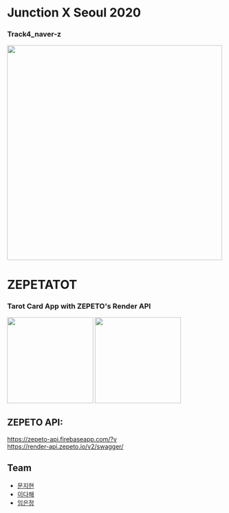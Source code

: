 # Junction X Seoul 2020 
### Track4_naver-z
<p><img src="https://user-images.githubusercontent.com/53745427/95666531-8091bf00-0b95-11eb-8838-47cf7ee0e8bf.png" width="500">

# ZEPETATOT
### Tarot Card App with ZEPETO's Render API

<p><img src="https://user-images.githubusercontent.com/53745427/95666532-85567300-0b95-11eb-902e-2beb2d5d0b1c.png" width="200">
<img src="https://user-images.githubusercontent.com/53745427/95666534-87b8cd00-0b95-11eb-87dd-ba9be654706d.png" width="200">
</p>

## ZEPETO API:   
https://zepeto-api.firebaseapp.com/?v   
https://render-api.zepeto.io/v2/swagger/

## Team
- [문지현](https://github.com/solidcella) 
- [이다해](https://github.com/dahaelee)
- [임은정](https://github.com/minie12)
